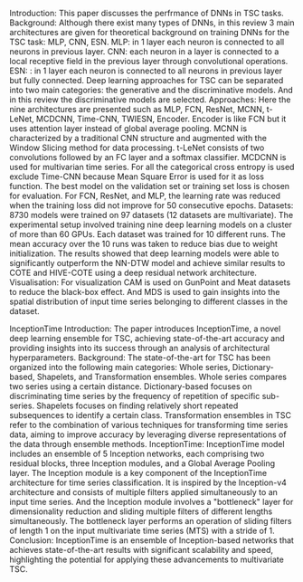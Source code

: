 Introduction:
This paper discusses the perfrmance of DNNs in TSC tasks. 
Background:
Although there exist many types of DNNs, in this review 3 main architectures are given for theoretical background on training DNNs for the TSC task: MLP, CNN, ESN.
MLP: in 1 layer each neuron is connected to all neurons in previous layer. 
CNN: each neuron in a layer is connected to a local receptive field in the previous layer through convolutional operations. 
ESN: : in 1 layer each neuron is connected to all neurons in previous layer but fully connected.
Deep learning approaches for TSC can be separated into two main categories: the generative and the discriminative models. And in this review the discriminative models are selected.
Approaches:
Here the nine architectures are presented such as MLP, FCN, ResNet, MCNN, t-LeNet, MCDCNN, Time-CNN, TWIESN, Encoder.
Encoder is like FCN but it uses attention layer instead of global average pooling.
MCNN is characterized by a traditional CNN structure and augmented with the Window Slicing method for data processing.
t-LeNet consists of two convolutions followed by an FC layer and a softmax classifier.
MCDCNN is used for multivarian time series.
For all the categorical cross entropy is used exclude Time-CNN because Mean Square Error is used for it as loss function. 
The best model on the validation set or training set loss is chosen for evaluation. For FCN, ResNet, and MLP, the learning rate was reduced when the training loss did not improve for 50 consecutive epochs.
Datasets:
8730 models were trained on 97 datasets (12 datasets are multivariate). The experimental setup involved training nine deep learning models on a cluster of more than 60 GPUs. Each dataset was trained for 10 different runs. The mean accuracy over the 10 runs was taken to reduce bias due to weight initialization. The results showed that deep learning models were able to significantly outperform the NN-DTW model and achieve similar results to COTE and HIVE-COTE using a deep residual network architecture.
Visualisation:
For visualization CAM is used on GunPoint and Meat datasets to reduce the black-box effect. And MDS is used to gain insights into the spatial distribution of input time series belonging to different classes in the dataset.





InceptionTime
Introduction:
The paper introduces InceptionTime, a novel deep learning ensemble for TSC, achieving state-of-the-art accuracy and providing insights into its success through an analysis of architectural hyperparameters.
Background:
The state-of-the-art for TSC has been organized into the following main categories: Whole series, Dictionary-based, Shapelets, and Transformation ensembles. 
Whole series compares two series using a certain distance.
Dictionary-based focuses on discriminating time series by the frequency of repetition of specific sub-series.
Shapelets focuses on finding relatively short repeated subsequences to identify a certain class.
Transformation ensembles in TSC refer to the combination of various techniques for transforming time series data, aiming to improve accuracy by leveraging diverse representations of the data through ensemble methods.
InceptionTime:
InceptionTime model includes an ensemble of 5 Inception networks, each comprising two residual blocks, three Inception modules, and a Global Average Pooling layer. 
The Inception module is a key component of the InceptionTime architecture for time series classification. It is inspired by the Inception-v4 architecture and consists of multiple filters applied simultaneously to an input time series. And the Inception module involves a "bottleneck" layer for dimensionality reduction and sliding multiple filters of different lengths simultaneously.
The bottleneck layer performs an operation of sliding filters of length 1 on the input multivariate time series (MTS) with a stride of 1.
Conclusion:
InceptionTime is an ensemble of Inception-based networks that achieves state-of-the-art results with significant scalability and speed, highlighting the potential for applying these advancements to multivariate TSC.

